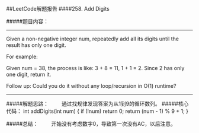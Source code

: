 ##LeetCode解题报告
####258. Add Digits

#####题目内容：
***
Given a non-negative integer num, repeatedly add all its digits until the result has only one digit.

For example:

Given num = 38, the process is like: 3 + 8 = 11, 1 + 1 = 2. Since 2 has only one digit, return it.

Follow up:
Could you do it without any loop/recursion in O(1) runtime?

***
#####解题思路：
&#160;&#160;&#160;&#160;&#160;&#160;&#160;&#160;通过找规律发现答案为从1到9的循环数列。
#####核心代码：
	int addDigits(int num) 
    {
        if (!num)
            return 0;
        return (num - 1) % 9 + 1;
    }

#####总结：
&#160;&#160;&#160;&#160;&#160;&#160;&#160;&#160;开始没有考虑数字0，导致第一次没有AC，以后注意。
